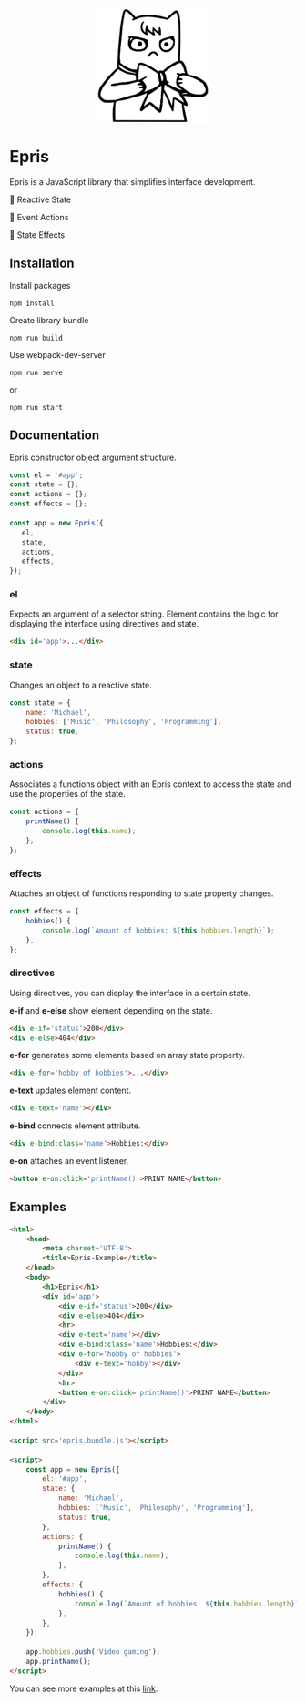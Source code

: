<p align="center">
    <img alt="logo" width="200" height="200" src="assets/logo.svg">
</p>

# Epris

Epris is a JavaScript library that simplifies interface development.

🚀 Reactive State

🔧 Event Actions

🔮 State Effects

## Installation

Install packages

```
npm install
```

Create library bundle

```
npm run build
```

Use webpack-dev-server

```
npm run serve
```

or

```
npm run start
```

## Documentation

Epris constructor object argument structure.

```js
const el = '#app';
const state = {};
const actions = {};
const effects = {};

const app = new Epris({
   el,
   state,
   actions,
   effects, 
});
```

### el
Expects an argument of a selector string. Element contains the logic for displaying the interface using directives and state.

```html
<div id='app'>...</div>
```

### state
Changes an object to a reactive state.

```js
const state = {
    name: 'Michael',
    hobbies: ['Music', 'Philosophy', 'Programming'],
    status: true,
};
```

### actions
Associates a functions object with an Epris context to access the state and use the properties of the state.

```js
const actions = {
    printName() {
        console.log(this.name);
    },
};
```
### effects
Attaches an object of functions responding to state property changes.

```js
const effects = {
    hobbies() {
        console.log(`Amount of hobbies: ${this.hobbies.length}`);
    },
};
```

### directives

Using directives, you can display the interface in a certain state.

**e-if** and **e-else** show element depending on the state.

```html
<div e-if='status'>200</div>
<div e-else>404</div>
```

**e-for** generates some elements based on array state property.

```html
<div e-for='hobby of hobbies'>...</div>
```

**e-text** updates element content.
```html
<div e-text='name'></div>
```

**e-bind** connects element attribute.

```html
<div e-bind:class='name'>Hobbies:</div>
```

**e-on** attaches an event listener.

```html
<button e-on:click='printName()'>PRINT NAME</button>
```

## Examples

```html
<html>
    <head>
        <meta charset='UTF-8'>
        <title>Epris-Example</title>
    </head>
    <body>
        <h1>Epris</h1>
        <div id='app'>
            <div e-if='status'>200</div>
            <div e-else>404</div>
            <hr>
            <div e-text='name'></div>
            <div e-bind:class='name'>Hobbies:</div>
            <div e-for='hobby of hobbies'>
                <div e-text='hobby'></div>
            </div>
            <hr>
            <button e-on:click='printName()'>PRINT NAME</button>
        </div>
    </body>
</html>

<script src='epris.bundle.js'></script>

<script>
    const app = new Epris({
        el: '#app',
        state: {
            name: 'Michael',
            hobbies: ['Music', 'Philosophy', 'Programming'],
            status: true,
        },
        actions: {
            printName() {
                console.log(this.name);
            },
        },
        effects: {
            hobbies() {
                console.log(`Amount of hobbies: ${this.hobbies.length}`);
            },
        },
    });

    app.hobbies.push('Video gaming');
    app.printName();
</script>
```

You can see more examples at this [link](https://github.com/nicetomeetor/epris/tree/master/examples).
